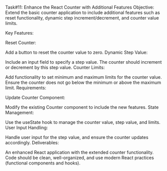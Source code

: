 Task#11: Enhance the React Counter with Additional Features
Objective: Extend the basic counter application to include additional features such as reset functionality, dynamic step increment/decrement, and counter value limits.

Key Features:

Reset Counter:

Add a button to reset the counter value to zero.
Dynamic Step Value:

Include an input field to specify a step value. The counter should increment or decrement by this step value.
Counter Limits:

Add functionality to set minimum and maximum limits for the counter value. Ensure the counter does not go below the minimum or above the maximum limit.
Requirements:

Update Counter Component:

Modify the existing Counter component to include the new features.
State Management:

Use the useState hook to manage the counter value, step value, and limits.
User Input Handling:

Handle user input for the step value, and ensure the counter updates accordingly.
Deliverables:

An enhanced React application with the extended counter functionality.
Code should be clean, well-organized, and use modern React practices (functional components and hooks).
